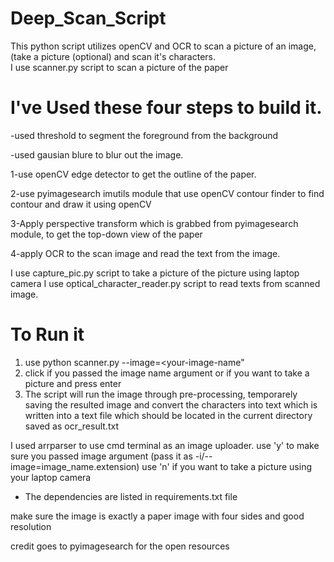 # Deep_Scan_Script
This python script utilizes openCV and OCR to scan a picture of an image, (take a picture (optional) and scan it's characters.  
I use scanner.py script to scan a picture of the paper

# I've Used these four steps to build it.

-used threshold to segment the foreground from the background

-used gausian blure to blur out the image.

1-use openCV edge detector to get the outline of the paper.

2-use pyimagesearch imutils module that use openCV contour finder to find contour and draw it using openCV 

3-Apply perspective transform which is grabbed from pyimagesearch module, to get the top-down view of the paper

4-apply OCR to the scan image and read the text from the image.

I use capture_pic.py script to take a picture of the picture using laptop camera
I use optical_character_reader.py script to read texts from scanned image.

# To Run it
1. use python scanner.py --image=<your-image-name" 
2. click <y> if you passed the image name argument
  or <n> if you want to take a picture and press enter
3. The script will run the image through pre-processing, temporarely saving the resulted image
  and convert the characters into text which is written into a text file which should be located
  in the current directory saved as ocr_result.txt
  
I used arrparser to use cmd terminal as an image uploader.
use 'y' to make sure you passed image argument (pass it as -i/--image=image_name.extension)
use 'n' if you want to take a picture using your laptop camera

* The dependencies are listed in requirements.txt file

make sure the image is exactly a paper image with four sides and good resolution

credit goes to pyimagesearch for the open resources
